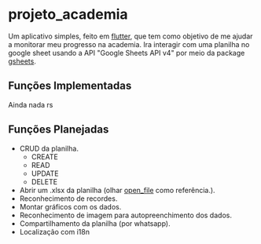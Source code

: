# projeto_academia

Um aplicativo simples, feito em [flutter](https://flutter.dev/), que tem como objetivo de me ajudar a monitorar meu progresso na academia. Ira interagir com uma planilha no google sheet usando a API "Google Sheets API v4" por meio da package [gsheets](https://pub.dev/packages/gsheets).

## Funções Implementadas
Ainda nada rs

## Funções Planejadas
- CRUD da planilha.
  - CREATE
  - READ
  - UPDATE
  - DELETE
- Abrir um .xlsx da planilha (olhar [open_file](https://pub.dev/packages/open_file) como referência.). 
- Reconhecimento de recordes.
- Montar gráficos com os dados.
- Reconhecimento de imagem para autopreenchimento dos dados.
- Compartilhamento da planilha (por whatsapp).
- Localização com i18n
